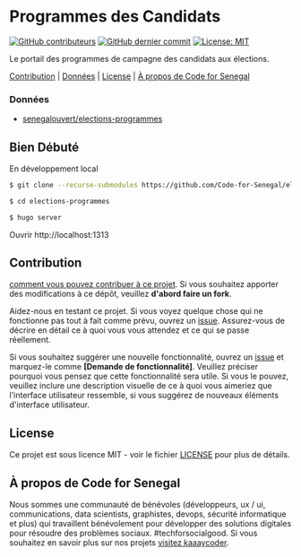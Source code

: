 # Programmes des Candidats

[![GitHub contributeurs](https://img.shields.io/github/contributors/Code-for-Senegal/elections-programmes.svg?style=for-the-badge)](https://github.com/Code-for-Senegal/elections-programmes/graphs/contributors) [![GitHub dernier commit](https://img.shields.io/github/last-commit/Code-for-Senegal/elections-programmes.svg?style=for-the-badge)](https://github.com/Code-for-Senegal/etat/commits/master) [![License: MIT](https://img.shields.io/badge/license-MIT-brightgreen.svg?style=for-the-badge)](https://opensource.org/licenses/MIT)

Le portail des programmes de campagne des candidats aux élections.

[Contribution](#contribution) | [Données](#données) | [License](#license) | [À propos de Code for Senegal](#à-propos-de-code-for-senegal)


### Données

* [senegalouvert/elections-programmes](https://github.com/senegalouvert/elections-programmes)

## Bien Débuté

En développement local
```bash
$ git clone --recurse-submodules https://github.com/Code-for-Senegal/elections-programmes.git

$ cd elections-programmes

$ hugo server
```

Ouvrir http://localhost:1313


## Contribution

[comment vous pouvez contribuer à ce projet](https://github.com/Code-for-Senegal/.github/blob/main/CONTRIBUTING.md). Si vous souhaitez apporter des modifications à ce dépôt, veuillez **d'abord faire un fork**.

Aidez-nous en testant ce projet. Si vous voyez quelque chose qui ne fonctionne pas tout à fait comme prévu, ouvrez un [issue](https://github.com/Code-for-Senegal/elections-programmes/issues). Assurez-vous de décrire en détail ce à quoi vous vous attendez et ce qui se passe réellement.

Si vous souhaitez suggérer une nouvelle fonctionnalité, ouvrez un [issue](https://github.com/Code-for-Senegal/elections-programmes/issues) et marquez-le comme __[Demande de fonctionnalité]__. Veuillez préciser pourquoi vous pensez que cette fonctionnalité sera utile. Si vous le pouvez, veuillez inclure une description visuelle de ce à quoi vous aimeriez que l'interface utilisateur ressemble, si vous suggérez de nouveaux éléments d'interface utilisateur.

## License

Ce projet est sous licence MIT - voir le fichier [LICENSE](LICENSE) pour plus de détails.

## À propos de Code for Senegal

Nous sommes une communauté de bénévoles (développeurs, ux / ui, communications, data scientists, graphistes, devops, sécurité informatique et plus) qui travaillent bénévolement pour développer des solutions digitales pour résoudre des problèmes sociaux. #techforsocialgood. Si vous souhaitez en savoir plus sur nos projets [visitez kaaaycoder](https://github.com/Code-for-Senegal/kaaycoder).
